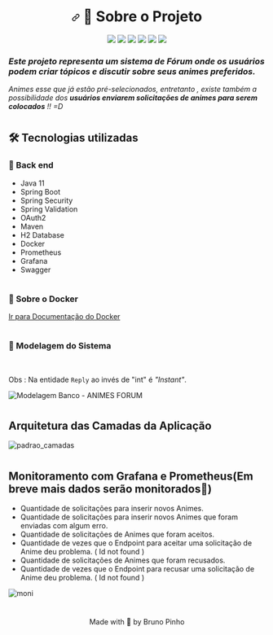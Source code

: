<h1 align="center"><a id="user-content---sobre-o-projeto-" class="anchor" aria-hidden="true" href="#--sobre-o-projeto-"><svg class="octicon octicon-link" viewBox="0 0 16 16" version="1.1" width="16" height="16" aria-hidden="true"><path fill-rule="evenodd" d="M7.775 3.275a.75.75 0 001.06 1.06l1.25-1.25a2 2 0 112.83 2.83l-2.5 2.5a2 2 0 01-2.83 0 .75.75 0 00-1.06 1.06 3.5 3.5 0 004.95 0l2.5-2.5a3.5 3.5 0 00-4.95-4.95l-1.25 1.25zm-4.69 9.64a2 2 0 010-2.83l2.5-2.5a2 2 0 012.83 0 .75.75 0 001.06-1.06 3.5 3.5 0 00-4.95 0l-2.5 2.5a3.5 3.5 0 004.95 4.95l1.25-1.25a.75.75 0 00-1.06-1.06l-1.25 1.25a2 2 0 01-2.83 0z"></path></svg></a> <g-emoji class="g-emoji" alias="computer" fallback-src="https://github.githubassets.com/images/icons/emoji/unicode/1f4bb.png">🎯</g-emoji> Sobre o Projeto </h1>
<div align="center"> 
    <a target="_blank" rel="noopener noreferrer" href="https://camo.githubusercontent.com/771cc18a712bf9edb0925a86164c34b0d803c4d9177dd4467eff7b777109c723/68747470733a2f2f696d672e736869656c64732e696f2f62616467652f4a6176612d4544384230303f7374796c653d666f722d7468652d6261646765266c6f676f3d6a617661266c6f676f436f6c6f723d7768697465"><img src="https://camo.githubusercontent.com/771cc18a712bf9edb0925a86164c34b0d803c4d9177dd4467eff7b777109c723/68747470733a2f2f696d672e736869656c64732e696f2f62616467652f4a6176612d4544384230303f7374796c653d666f722d7468652d6261646765266c6f676f3d6a617661266c6f676f436f6c6f723d7768697465" data-canonical-src="https://img.shields.io/badge/Java-ED8B00?style=for-the-badge&amp;logo=java&amp;logoColor=white" style="max-width:100%;"></a>
    <a target="_blank" rel="noopener noreferrer" href="https://camo.githubusercontent.com/4bde567a4772f994f22418e4505a1ac8dc6e6219100251aa79b7279e02c8bb07/68747470733a2f2f696d672e736869656c64732e696f2f62616467652f537072696e672d3644423333463f7374796c653d666f722d7468652d6261646765266c6f676f3d737072696e67266c6f676f436f6c6f723d7768697465"><img src="https://camo.githubusercontent.com/4bde567a4772f994f22418e4505a1ac8dc6e6219100251aa79b7279e02c8bb07/68747470733a2f2f696d672e736869656c64732e696f2f62616467652f537072696e672d3644423333463f7374796c653d666f722d7468652d6261646765266c6f676f3d737072696e67266c6f676f436f6c6f723d7768697465" data-canonical-src="https://img.shields.io/badge/Spring-6DB33F?style=for-the-badge&amp;logo=spring&amp;logoColor=white" style="max-width:100%;"></a>

  <img src= "https://img.shields.io/badge/Postman-FF6C37?style=for-the-badge&logo=Postman&logoColor=white"/>
  <img src="https://img.shields.io/badge/Docker-2CA5E0?style=for-the-badge&logo=docker&logoColor=white"/>
  <img src="https://img.shields.io/badge/Grafana-F2F4F9?style=for-the-badge&logo=grafana&logoColor=orange&labelColor=F2F4F9"/>
  <img src="https://img.shields.io/badge/Prometheus-000000?style=for-the-badge&logo=prometheus&labelColor=000000"/>




</div>



### <i>Este projeto representa um sistema de Fórum onde os usuários podem criar tópicos e discutir sobre seus animes preferidos.
Animes esse que já estão pré-selecionados, entretanto , existe também a possibilidade dos **usuários enviarem solicitações de animes para serem colocados** !!  =D </i>

#






## 🛠 Tecnologias utilizadas

### 🧱 Back end

- Java 11
- Spring Boot
- Spring Security
- Spring Validation
- OAuth2
- Maven
- H2 Database
- Docker
- Prometheus
- Grafana
- Swagger


#


### 🐳 Sobre o Docker

<a href="https://github.com/pinhobrunodev/Animes-Forum-API/wiki/Sobre-o-Docker-%F0%9F%90%B3--!!">Ir para Documentação do Docker</a>
  

#


### 📑 Modelagem do Sistema

<br>

Obs : Na entidade <code>Reply</code> ao invés de "int" é _"Instant"_.

![Modelagem Banco  - ANIMES FORUM](https://user-images.githubusercontent.com/60756219/142297282-e50f94b4-1cd3-4305-9be8-4c60c7fad529.png)


#



## Arquitetura das Camadas da Aplicação

![padrao_camadas](https://user-images.githubusercontent.com/60756219/138620073-f3a98830-1d88-445a-8036-2d4340441c6e.png)


#

## Monitoramento com Grafana e Prometheus(Em breve mais dados serão monitorados🥰)


- Quantidade de solicitações para inserir novos Animes.
- Quantidade de solicitações para inserir novos Animes que foram enviadas com algum erro. 
- Quantidade de solicitações de  Animes que foram aceitos.
- Quantidade de vezes que o Endpoint para aceitar uma solicitação de Anime deu problema. ( Id not found )
- Quantidade de solicitações de  Animes que foram recusados.
- Quantidade de vezes que o Endpoint para recusar uma solicitação de Anime deu problema. ( Id not found )

![moni](https://user-images.githubusercontent.com/60756219/139599038-37c9245d-94bd-4611-ae7a-e64f04db0237.png)


 #
      
<p align="center">Made with <g-emoji class="g-emoji" alias="green_heart" fallback-src="https://github.githubassets.com/images/icons/emoji/unicode/1f49a.png">💚</g-emoji> by Bruno Pinho</p>
      
 #

